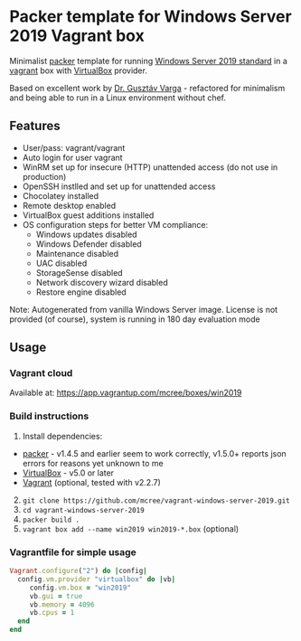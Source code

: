 # Packer template for Windows Server 2019 Vagrant box

Minimalist [packer](https://packer.io/) template for running 
[Windows Server 2019 standard](https://www.microsoft.com/en-us/cloud-platform/windows-server-pricing) 
in a [vagrant](https://www.vagrantup.com/) box with [VirtualBox](https://www.virtualbox.org/) provider.

Based on excellent work by [Dr. Gusztáv Varga](https://github.com/gusztavvargadr/packer/) - 
refactored for minimalism and being able to run in a Linux environment without chef.

## Features

* User/pass: vagrant/vagrant
* Auto login for user vagrant
* WinRM set up for insecure (HTTP) unattended access (do not use in production)
* OpenSSH instlled and set up for unattended access
* Chocolatey installed
* Remote desktop enabled
* VirtualBox guest additions installed
* OS configuration steps for better VM compliance:
  * Windows updates disabled
  * Windows Defender disabled
  * Maintenance disabled
  * UAC disabled
  * StorageSense disabled
  * Network discovery wizard disabled
  * Restore engine disabled

Note: Autogenerated from vanilla Windows Server image. License is not provided (of course), system is running in 180 day evaluation mode

## Usage

### Vagrant cloud

Available at: https://app.vagrantup.com/mcree/boxes/win2019

### Build instructions

1. Install dependencies:
  * [packer](https://packer.io/) - v1.4.5 and earlier seem to work correctly, v1.5.0+ reports json errors for reasons yet unknown to me
  * [VirtualBox](https://www.virtualbox.org/) - v5.0 or later
  * [Vagrant](https://www.vagrantup.com/) (optional, tested with v2.2.7)
2. ```git clone https://github.com/mcree/vagrant-windows-server-2019.git```
3. ```cd vagrant-windows-server-2019```
4. ```packer build .```
5. ```vagrant box add --name win2019 win2019-*.box``` (optional)

### Vagrantfile for simple usage

```ruby
Vagrant.configure("2") do |config|
  config.vm.provider "virtualbox" do |vb|
     config.vm.box = "win2019"
     vb.gui = true
     vb.memory = 4096
     vb.cpus = 1
  end
end
```
